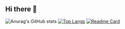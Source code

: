 ## Hi there 👋
![Anurag's GitHub stats](https://github-readme-stats.vercel.app/api?username=borrnbor&theme=onedark&show_icons=true)
[![Top Langs](https://github-readme-stats.vercel.app/api/top-langs/?username=borrnbor&theme=onedark&layout=compact)](https://github.com/anuraghazra/github-readme-stats)
[![Readme Card](https://github-readme-stats.vercel.app/api/pin/?username=borrnbor&theme=onedark&repo=github-readme-stats)](https://github.com/anuraghazra/github-readme-stats)
<!--
**borrnbor/borrnbor** is a ✨ _special_ ✨ repository because its `README.md` (this file) appears on your GitHub profile.

Here are some ideas to get you started:

- 🔭 I’m currently working on ...
- 🌱 I’m currently learning ...
- 👯 I’m looking to collaborate on ...
- 🤔 I’m looking for help with ...
- 💬 Ask me about ...
- 📫 How to reach me: ...
- 😄 Pronouns: ...
- ⚡ Fun fact: ...
-->

